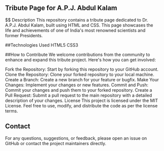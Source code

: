 ## Tribute Page for A.P.J. Abdul Kalam
$$ Description
This repository contains a tribute page dedicated to Dr. A.P.J. Abdul Kalam, built using HTML and CSS. This page showcases the life and achievements of one of India's most renowned scientists and former Presidents.

##Technologies Used
HTML5
CSS3

##How to Contribute
We welcome contributions from the community to enhance and expand this tribute project. Here's how you can get involved:

Fork the Repository: Start by forking this repository to your GitHub account. Clone the Repository: Clone your forked repository to your local machine. Create a Branch: Create a new branch for your feature or bugfix. Make Your Changes: Implement your changes or new features. Commit and Push: Commit your changes and push them to your forked repository. Create a Pull Request: Submit a pull request to the main repository with a detailed description of your changes. License This project is licensed under the MIT License. Feel free to use, modify, and distribute the code as per the license terms.

## Contact
For any questions, suggestions, or feedback, please open an issue on GitHub or contact the project maintainers directly.
